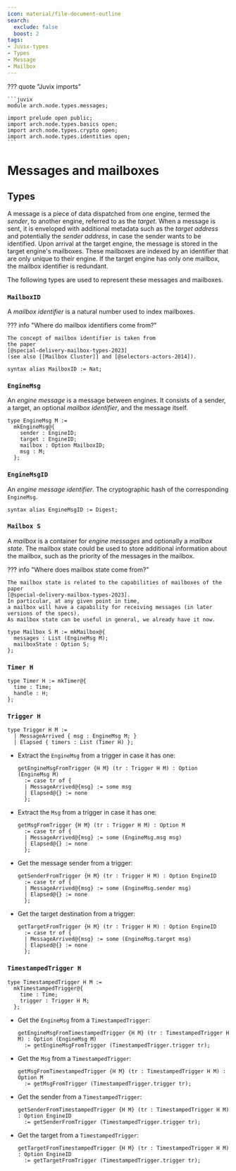 ```yaml
---
icon: material/file-document-outline
search:
  exclude: false
  boost: 2
tags:
- Juvix-types
- Types
- Message
- Mailbox
---
```


??? quote "Juvix imports"

    ```juvix
    module arch.node.types.messages;

    import prelude open public;
    import arch.node.types.basics open;
    import arch.node.types.crypto open;
    import arch.node.types.identities open;
    ```

# Messages and mailboxes

## Types

A message is a piece of data dispatched from one engine, termed the _sender_, to
another engine, referred to as the _target_. When a message is sent, it is
enveloped with additional metadata such as the _target address_ and potentially
the _sender address_, in case the sender wants to be identified. Upon arrival at
the target engine, the message is stored in the target engine's mailboxes. These
mailboxes are indexed by an identifier that are only unique to their engine. If
the target engine has only one mailbox, the mailbox identifier is redundant.

The following types are used to represent these messages and mailboxes.


### `MailboxID`

A *mailbox identifier* is a natural number used to index mailboxes.

??? info "Where do mailbox identifiers come from?"

    The concept of mailbox identifier is taken from
    the paper
    [@special-delivery-mailbox-types-2023]
    (see also [[Mailbox Cluster]] and [@selectors-actors-2014]).

```juvix
syntax alias MailboxID := Nat;
```

### `EngineMsg`

An *engine message* is a message between engines.
It consists of a sender, a target, an optional *mailbox identifier*, and the message itself.

```juvix
type EngineMsg M :=
  mkEngineMsg@{
    sender : EngineID;
    target : EngineID;
    mailbox : Option MailboxID;
    msg : M;
  };
```

### `EngineMsgID`

An *engine message identifier*.
The cryptographic hash of the corresponding `EngineMsg`.

```juvix
syntax alias EngineMsgID := Digest;
```

### `Mailbox S`

A *mailbox* is a container for *engine messages* and optionally a *mailbox state*.
The mailbox state could be used to store additional information about the mailbox,
such as the priority of the messages in the mailbox.

??? info "Where does mailbox state come from?"

    The mailbox state is related to the capabilities of mailboxes of the paper
    [@special-delivery-mailbox-types-2023].
    In particular, at any given point in time,
    a mailbox will have a capability for receiving messages (in later versions of the specs).
    As mailbox state can be useful in general, we already have it now.

```juvix
type Mailbox S M := mkMailbox@{
  messages : List (EngineMsg M);
  mailboxState : Option S;
};
```


### `Timer H`

```juvix
type Timer H := mkTimer@{
  time : Time;
  handle : H;
};
```

### `Trigger H`

```juvix
type Trigger H M :=
  | MessageArrived { msg : EngineMsg M; }
  | Elapsed { timers : List (Timer H) };
```

- Extract the `EngineMsg` from a trigger in case it has one:

    ```juvix
    getEngineMsgFromTrigger {H M} (tr : Trigger H M) : Option (EngineMsg M)
      := case tr of {
      | MessageArrived@{msg} := some msg
      | Elapsed@{} := none
      };
    ```

- Extract the `Msg` from a trigger in case it has one:

    ```juvix
    getMsgFromTrigger {H M} (tr : Trigger H M) : Option M
      := case tr of {
      | MessageArrived@{msg} := some (EngineMsg.msg msg)
      | Elapsed@{} := none
      };
    ```

- Get the message sender from a trigger:

    ```juvix
    getSenderFromTrigger {H M} (tr : Trigger H M) : Option EngineID
      := case tr of {
      | MessageArrived@{msg} := some (EngineMsg.sender msg)
      | Elapsed@{} := none
      };
    ```

- Get the target destination from a trigger:

    ```juvix
    getTargetFromTrigger {H M} (tr : Trigger H M) : Option EngineID
      := case tr of {
      | MessageArrived@{msg} := some (EngineMsg.target msg)
      | Elapsed@{} := none
      };
    ```

### `TimestampedTrigger H`

```juvix
type TimestampedTrigger H M :=
  mkTimestampedTrigger@{
    time : Time;
    trigger : Trigger H M;
  };
```

- Get the `EngineMsg` from a `TimestampedTrigger`:

    ```juvix
    getEngineMsgFromTimestampedTrigger {H M} (tr : TimestampedTrigger H M) : Option (EngineMsg M)
      := getEngineMsgFromTrigger (TimestampedTrigger.trigger tr);
    ```

- Get the `Msg` from a `TimestampedTrigger`:

    ```juvix
    getMsgFromTimestampedTrigger {H M} (tr : TimestampedTrigger H M) : Option M
      := getMsgFromTrigger (TimestampedTrigger.trigger tr);
    ```

- Get the sender from a `TimestampedTrigger`:

    ```juvix
    getSenderFromTimestampedTrigger {H M} (tr : TimestampedTrigger H M) : Option EngineID
      := getSenderFromTrigger (TimestampedTrigger.trigger tr);
    ```

- Get the target from a `TimestampedTrigger`:

    ```juvix
    getTargetFromTimestampedTrigger {H M} (tr : TimestampedTrigger H M) : Option EngineID
      := getTargetFromTrigger (TimestampedTrigger.trigger tr);
    ```
